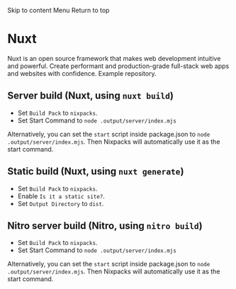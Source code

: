 Skip to content
Menu
Return to top
# Nuxt ​
Nuxt is an open source framework that makes web development intuitive and powerful. Create performant and production-grade full-stack web apps and websites with confidence.
Example repository.
## Server build (Nuxt, using `nuxt build`) ​
  * Set `Build Pack` to `nixpacks`.
  * Set Start Command to `node .output/server/index.mjs`


Alternatively, you can set the `start` script inside package.json to `node .output/server/index.mjs`. Then Nixpacks will automatically use it as the start command.
## Static build (Nuxt, using `nuxt generate`) ​
  * Set `Build Pack` to `nixpacks`.
  * Enable `Is it a static site?`.
  * Set `Output Directory` to `dist`.


## Nitro server build (Nitro, using `nitro build`) ​
  * Set `Build Pack` to `nixpacks`.
  * Set Start Command to `node .output/server/index.mjs`


Alternatively, you can set the `start` script inside package.json to `node .output/server/index.mjs`. Then Nixpacks will automatically use it as the start command.
